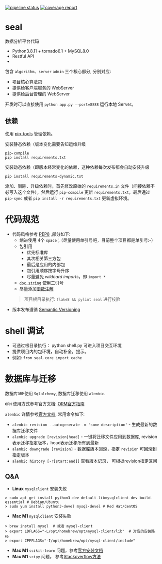 [![pipeline status](http://code.idiaoyan.cn/wj/da/seal/badges/pre_release/pipeline.svg)](http://code.idiaoyan.cn/wj/da/seal/-/commits/pre_release)
[![coverage report](http://code.idiaoyan.cn/wj/da/seal/badges/pre_release/coverage.svg)](http://code.idiaoyan.cn/wj/da/seal/-/commits/pre_release)

# seal

数据分析平台代码

* Python3.8.11 + tornado6.1 + MySQL8.0
* Restful API
* 

包含 `algorithm`、`server` `admin` 三个核心部分, 分别对应:
- 项目核心算法包
- 提供给客户端服务的 WebServer
- 提供给后台管理的 WebServer

开发时可以直接使用 `python app.py --port=8888` 运行本地 Server。

## 依赖

使用 [pip-tools](https://github.com/jazzband/pip-tools/) 管理依赖。

安装静态依赖（版本变化需要告知运维升级
```
pip-compile
pip install requirements.txt
```
安装动态依赖（即版本经常变化的依赖，这种依赖每次发布都会自动安装升级
```
pip install requirements-dynamic.txt
```

添加、删除、升级依赖时，首先修改原始的 `requirements.in` 文件（间接依赖不必写入这个文件），然后运行 `pip-compile` 更新 `requirements.txt`，最后通过 `pip-sync` 或者 `pip install -r requirements.txt` 更新虚拟环境。

# 代码规范
- 代码风格参考 [PEP8](https://www.python.org/dev/peps/pep-0008/) ,部分如下:
  - 缩进使用 4个 `space`；（尽量使用单引号吧，目前整个项目都是单引号:-）
  - 包引用
    - 优先标准库
    - 其次相关第三方包
    - 最后是应用的内部包
    - 包引用顺序按字母升序
    - 尽量避免 _wildcard imports_，即 `import *`
  - [`doc string`](https://www.python.org/dev/peps/pep-0008/#documentation-strings) 使用三引号
  - 尽量添加[函数注解](https://www.python.org/dev/peps/pep-0008/#function-annotations)
  > 项目根目录执行: `flake8 && pylint seal` 进行校验
- 版本发布遵循 [Semantic Versioning](https://semver.org/#semantic-versioning-specification-semver)

# shell 调试
- 可通过根目录执行： python shell.py 可进入项目交互环境
- 提供项目内的包环境，自动补全，提示。
- 例如: `from seal.core import cache`

# 数据库与迁移

数据库`ORM`使用 `Sqlalchemy`, 数据库迁移使用 `alembic`.

`ORM` 使用方式参考官方文档: [ORM官方指南](https://docs.sqlalchemy.org/en/14/orm/tutorial.html)

`alembic` 详情参考[官方文档](https://alembic.sqlalchemy.org/en/latest/tutorial.html#tutorial), 常用命令如下:
- `alembic revision --autogenerate -m 'some description'` - 生成最新的数据库迁移文件
- `alembic upgrade [revision|head]` - 一键将迁移文件应用到数据库, revision 表示迁移指定版本，head表示迁移所有到最新
- `alembic downgrade [revision]` - 数据库版本回滚，指定 `revision` 可回滚到指定版本
- `alembic history [-r[start:end]]`  查看版本记录， 可根据revision指定区间

## Q&A

- **Linux** `mysqlclient` 安装失败
```shell
> sudo apt-get install python3-dev default-libmysqlclient-dev build-essential # Debian/Ubuntu
> sudo yum install python3-devel mysql-devel # Red Hat/CentOS
```
- **Mac M1** `mysqlclient` 安装失败
```shell
> brew install mysql  # 或者 mysql-client
> export LDFLAGS="-L/opt/homebrew/opt/mysql-client/lib"  # 对应的安装路径
> export CPPFLAGS="-I/opt/homebrew/opt/mysql-client/include"
```
- **Mac M1** `scikit-learn` 问题，参考[官方安装文档](https://scikit-learn.org/stable/install.html#installing-on-apple-silicon-m1-hardware)
- **Mac M1** `scipy` 问题， 参考[Stackoverflow方法](https://stackoverflow.com/a/66536896)
